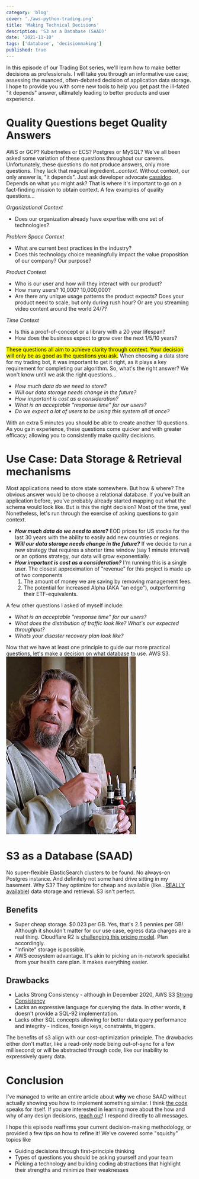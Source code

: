 ```yaml
---
category: 'blog'
cover: './aws-python-trading.png'
title: 'Making Technical Decisions'
description: 'S3 as a Database (SAAD)'
date: '2021-11-10'
tags: ['database', 'decisionmaking']
published: true
---
```


In this episode of our Trading Bot series, we'll learn how to make better decisions as professionals. I will take you through an informative use case; assessing the nuanced, often-debated decision of application data storage. I hope to provide you with some new tools to help you get past the ill-fated "it depends" answer, ultimately leading to better products and user experience.

# Quality Questions beget Quality Answers

AWS or GCP? Kubertnetes or ECS? Postgres or MySQL? We've all been asked some variation of these questions throughout our careers. Unfortunately, these questions do not produce answers, only more questions. They lack that magical ingredient..._context_. Without context, our only answer is, "it depends". Just ask developer advocate [cassidoo](https://www.youtube.com/watch?v=aMWh2uLO9OM). Depends on what you might ask? That is where it's important to go on a fact-finding mission to obtain context. A few examples of quality questions...

*Organizational Context*
- Does our organization already have expertise with one set of technologies?

*Problem Space Context*
- What are current best practices in the industry?
- Does this technology choice meaningfully impact the value proposition of our company? Our purpose?

*Product Context*
- Who is our user and how will they interact with our product?
- How many users? 10,000? 10,000,000?
- Are there any unique usage patterns the product expects? Does your product need to scale, but only during rush hour? Or are you streaming video content around the world 24/7?

*Time Context*
- Is this a proof-of-concept or a library with a 20 year lifespan?
- How does the business expect to grow over the next 1/5/10 years?

<mark>These questions all aim to achieve clarity through context. Your decision will only be as good as the questions you ask.</mark> When choosing a data store for my trading bot, it was important to get it right, as it plays a key requirement for completing our algorithm. So, what's the right answer? We won't know until we ask the right questions...

- _How much data do we need to store?_
- _Will our data storage needs change in the future?_
- _How important is cost as a consideration?_
- _What is an acceptable "response time" for our users?_
- _Do we expect a lot of users to be using this system all at once?_

With an extra 5 minutes you should be able to create another 10 questions. As you gain experience, these questions come quicker and with greater efficacy; allowing you to consistently make quality decisions.

# Use Case: Data Storage & Retrieval mechanisms

Most applications need to store state somewhere. But how & where? The obvious answer would be to choose a relational database. If you've built an application before, you've probably already started mapping out what the schema would look like. But is this the right decision? Most of the time, yes! Nonetheless, let's run through the exercise of asking questions to gain context.

- _**How much data do we need to store?**_ EOD prices for US stocks for the last 30 years with the ability to easily add new countries or regions.
- _**Will our data storage needs change in the future?**_ If we decide to run a new strategy that requires a shorter time window (say 1 minute interval) or an options strategy, our data will grow exponentially.
- _**How important is cost as a consideration?**_ I'm running this is a single user. The closest approximation of "revenue" for this project is made up of two components
    1. The amount of money we are saving by removing management fees.
    2. The potential for increased Alpha (AKA "an edge"), outperforming their ETF-equivalents.

A few other questions I asked of myself include:
- _What is an acceptable "response time" for our users?_
- _What does the distribution of traffic look like? What's our expected throughput?_
- _Whats your disaster recovery plan look like?_

Now that we have at least one principle to guide our more practical questions, let's make a decision on what database to use. AWS S3.
![](./lebowski.gif)

# S3 as a Database (SAAD)

No super-flexible ElasticSearch clusters to be found. No always-on Postgres instance. And definitely not some hard drive sitting in my basement. Why S3? They optimize for cheap and available (like...[REALLY available](https://aws.amazon.com/blogs/storage/architecting-for-high-availability-on-amazon-s3/)) data storage and retrieval. S3 isn't perfect.

## Benefits
- Super cheap storage. $0.023 per GB. Yes, that's 2.5 pennies per GB! Although it shouldn't matter for our use case, egress data charges are a real thing. Cloudflare R2 is [challenging this pricing model](https://www.lastweekinaws.com/blog/the-compelling-economics-of-cloudflare-r2/). Plan accordingly.
- "Infinite" storage is possible.
- AWS ecosystem advantage. It's akin to picking an in-network specialist from your health care plan. It makes everything easier.

## Drawbacks
- Lacks Strong Consistency - although in December 2020, AWS S3 [Strong Consistency](https://aws.amazon.com/s3/consistency/)
- Lacks an expressive language for querying the data. In other words, it doesn't provide a SQL-92 implementation.
- Lacks other SQL concepts allowing for better data query performance and integrity - indices, foreign keys, constraints, triggers.

The benefits of s3 align with our cost-optimization principle. The drawbacks either don't matter, like a read-only node being out-of-sync for a few millisecond; or will be abstracted through code, like our inability to expressively query data.

# Conclusion

I've managed to write an entire article about **why** we chose SAAD without actually showing you how to implement something similar. I think [the code](https://github.com/lucasnad27/quality-momentum/blob/573e5b34f986ffd1303252cd2f4bcdfb5fff7df0/src/quality_momentum/equities/historical.py#L24) speaks for itself. If you are interested in learning more about the how and why of any design decisions, [reach out](https://electricocean.io/contact/)! I respond directly to all messages.

I hope this episode reaffirms your current decision-making methodology, or provided a few tips on how to refine it! We've covered some "squishy" topics like
- Guiding decisions through first-principle thinking
- Types of questions you should be asking yourself and your team
- Picking a technology and building coding abstractions that highlight their strengths and minimize their weaknesses

